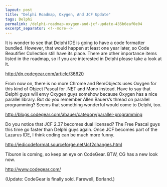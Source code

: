 ```yaml
---
layout: post
title: "Delphi Roadmap, Oxygen, And JCF Update"
tags: Delphi
permalink: /delphi-roadmap-oxygen-and-jcf-update-435b6eaf0e04
excerpt_separator: <!--more-->
---
```

It is wonder to see that Delphi IDE is going to have a code formatter bundled. However, that would happen at least one year later, so Code Beautifier Collection still have its place. There are other importance items listed in the roadmap, so if you are interested in Delphi please take a look at it.

http://dn.codegear.com/article/36620
<!--more-->

From now on, there is no more Chrome and RemObjects uses Oxygen for this kind of Object Pascal for .NET and Mono instead. Have to say that Delphi guys will envy Oxygen guys somehow because Oxygen has a nice parallel library. But do you remember Allen Bauers’s thread on parallel programming? Seems that something wonderful would come to Delphi, too.

http://blogs.codegear.com/abauer/category/parallel-programming

Do you notice that JCF 2.37 becomes dual licensed? The Free Pascal guys this time go faster than Delphi guys again. Once JCF becomes part of the Lazarus IDE, I think coding can be much more funny.

http://jedicodeformat.sourceforge.net/Jcf2changes.html

Tiburon is coming, so keep an eye on CodeGear. BTW, CG has a new look now.

http://www.codegear.com/

(Update: CodeGear is finally sold. Farewell, Borland.)
